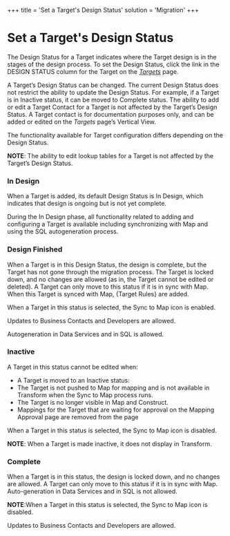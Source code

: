 +++
title = 'Set a Target's Design Status'
solution = 'Migration'
+++

# Set a Target's Design Status

The Design Status for a Target indicates where the Target design is in
the stages of the design process. To set the Design Status, click the
link in the DESIGN STATUS column for the Target on the
<span style="font-style: italic;">[Targets](../Page_Desc/Targets_H_Design.htm)</span>
page.

A Target’s Design Status can be changed. The current Design Status does
not restrict the ability to update the Design Status. For example, if a
Target is in Inactive status, it can be moved to Complete status. The
ability to add or edit a Target Contact for a Target is not affected by
the Target’s Design Status. A Target contact is for documentation
purposes only, and can be added or edited on the
<span style="font-style: italic;">Targets</span> page’s Vertical View.

The functionality available for Target configuration differs depending
on the Design Status.

<span style="font-weight: bold;">NOTE</span>: The ability to edit lookup
tables for a Target is not affected by the Target’s Design Status.

### In Design

When a Target is added, its default Design Status is In Design, which
indicates that design is ongoing but is not yet complete.

During the In Design phase, all functionality related to adding and
configuring a Target is available including synchronizing with Map and
using the SQL autogeneration process.

### Design Finished

When a Target is in this Design Status, the design is complete, but the
Target has not gone through the migration process. The Target is locked
down, and no changes are allowed (as in, the Target cannot be edited or
deleted). A Target can only move to this status if it is in sync with
Map. When this Target is synced with Map, {Target Rules} are added.

When a Target in this status is selected, the Sync to Map icon is
enabled.

Updates to Business Contacts and Developers are allowed.

Autogeneration in Data Services and in SQL is allowed.

### Inactive

A Target in this status cannot be edited when:

  - A Target is moved to an Inactive status:
  - The Target is not pushed to Map for mapping and is not available in
    Transform when the Sync to Map process runs.
  - The Target is no longer visible in Map and Construct.
  - Mappings for the Target that are waiting for approval on the Mapping
    Approval page are removed from the page

When a Target in this status is selected, the Sync to Map icon is
disabled.

<span style="font-weight: bold;">NOTE</span>: When a Target is made
inactive, it does not display in Transform.

### Complete

When a Target is in this status, the design is locked down, and no
changes are allowed. A Target can only move to this status if it is in
sync with Map. Auto-generation in Data Services and in SQL is not
allowed.

**NOTE**:When a Target in this status is selected, the Sync to Map icon
is disabled.

Updates to Business Contacts and Developers are allowed.

